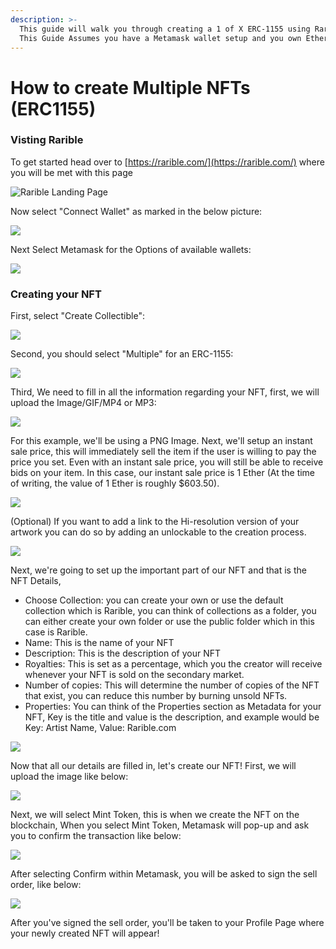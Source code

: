 ```yaml
---
description: >-
  This guide will walk you through creating a 1 of X ERC-1155 using Rarible.com.
  This Guide Assumes you have a Metamask wallet setup and you own Ethereum.
---
```


# How to create Multiple NFTs \(ERC1155\)

### Visting Rarible

To get started head over to [https://rarible.com/](https://rarible.com/) where you will be met with this page  


![Rarible Landing Page](../.gitbook/assets/image%20%2815%29.png)

Now select "Connect Wallet" as marked in the below picture:

![](../.gitbook/assets/screenshot_5.png)

Next Select Metamask for the Options of available wallets:

![](../.gitbook/assets/screenshot_6.png)

### Creating your NFT

First, select "Create Collectible":

![](../.gitbook/assets/screenshot_7.png)

Second, you should select "Multiple" for an ERC-1155:

![](../.gitbook/assets/image.png)



Third, We need to fill in all the information regarding your NFT, first, we will upload the Image/GIF/MP4 or MP3:

![](../.gitbook/assets/screenshot_9.png)

For this example, we'll be using a PNG Image. Next, we'll setup an instant sale price, this will immediately sell the item if the user is willing to pay the price you set. Even with an instant sale price, you will still be able to receive bids on your item. In this case, our instant sale price is 1 Ether \(At the time of writing, the value of 1 Ether is roughly $603.50\).

![](../.gitbook/assets/image%20%2813%29.png)

\(Optional\) If you want to add a link to the Hi-resolution version of your artwork you can do so by adding an unlockable to the creation process.  


![](../.gitbook/assets/image%20%2814%29.png)

Next, we're going to set up the important part of our NFT and that is the NFT Details, 

* Choose Collection: you can create your own or use the default collection which is Rarible, you can think of collections as a folder, you can either create your own folder or use the public folder which in this case is Rarible.
* Name: This is the name of your NFT
* Description: This is the description of your NFT
* Royalties: This is set as a percentage, which you the creator will receive whenever your NFT is sold on the secondary market.
* Number of copies: This will determine the number of copies of the NFT that exist, you can reduce this number by burning unsold NFTs.
* Properties: You can think of the Properties section as Metadata for your NFT, Key is the title and value is the description, and example would be Key: Artist Name, Value: Rarible.com

![](../.gitbook/assets/image%20%2816%29.png)

Now that all our details are filled in, let's create our NFT! First, we will upload the image like below:  


![](../.gitbook/assets/image%20%287%29.png)

Next, we will select Mint Token, this is when we create the NFT on the blockchain, When you select Mint Token, Metamask will pop-up and ask you to confirm the transaction like below:  


![](../.gitbook/assets/image%20%2811%29.png)

After selecting Confirm within Metamask, you will be asked to sign the sell order, like below:  


![](../.gitbook/assets/image%20%2810%29.png)

After you've signed the sell order, you'll be taken to your Profile Page where your newly created NFT will appear!  


